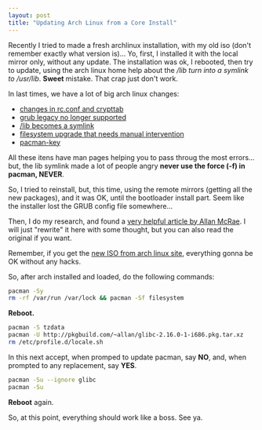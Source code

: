 ```yaml
---
layout: post
title: "Updating Arch Linux from a Core Install"
---
```


Recently I tried to made a fresh archlinux installation, with my old iso
(don't remember exactly what version is)...
Yo, first, I installed it with the local mirror only, without any update.
The installation was ok, I rebooted, then try to update, using the arch linux
home help about the */lib turn into a symlink to /usr/lib*. **Sweet** mistake.
That crap just don't work.

In last times, we have a lot of big arch linux changes:

* [changes in rc.conf and crypttab](http://www.archlinux.org/news/changes-to-rcconf-and-crypttab/)
* [grub legacy no longer supported](http://www.archlinux.org/news/grub-legacy-no-longer-supported/)
* [/lib becomes a symlink](http://www.archlinux.org/news/the-lib-directory-becomes-a-symlink/)
* [filesystem upgrade that needs manual intervention](http://www.archlinux.org/news/filesystem-upgrade-manual-intervention-required-1/)
* [pacman-key](http://www.archlinux.org/news/having-pacman-verify-packages/)

All these itens have man pages helping you to pass throug the most errors...
but, the lib symlink made a lot of people angry **never use the force (-f) in
pacman, NEVER**.

So, I tried to reinstall, but, this time, using the remote mirrors (getting all
the new packages), and it was OK, until the bootloader install part. Seem like
the installer lost the GRUB config file somewhere...

Then, I do my research, and found a
[very helpful article by Allan McRae](http://allanmcrae.com/2012/07/updating-arch-linux-from-a-core-install/).
I will just "rewrite" it here with some thought, but you can also read the
original if you want.

Remember, if you get the
[new ISO from arch linux site](http://www.archlinux.org/download/),
everything gonna be OK without any hacks.

So, after arch installed and loaded, do the following commands:

```bash
pacman -Sy
rm -rf /var/run /var/lock && pacman -Sf filesystem
```

**Reboot.**

```bash
pacman -S tzdata
pacman -U http://pkgbuild.com/~allan/glibc-2.16.0-1-i686.pkg.tar.xz
rm /etc/profile.d/locale.sh
```

In this next accept, when promped to update pacman, say **NO**, and, when
prompted to any replacement, say **YES**.

```bash
pacman -Su --ignore glibc
pacman -Su
```

**Reboot** again.

So, at this point, everything should work like a boss.
See ya.
